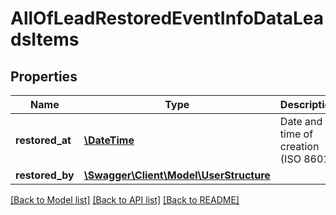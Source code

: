 # AllOfLeadRestoredEventInfoDataLeadsItems

## Properties
Name | Type | Description | Notes
------------ | ------------- | ------------- | -------------
**restored_at** | [**\DateTime**](\DateTime.md) | Date and time of creation (ISO 8601) | [optional] 
**restored_by** | [**\Swagger\Client\Model\UserStructure**](UserStructure.md) |  | [optional] 

[[Back to Model list]](../../README.md#documentation-for-models) [[Back to API list]](../../README.md#documentation-for-api-endpoints) [[Back to README]](../../README.md)

